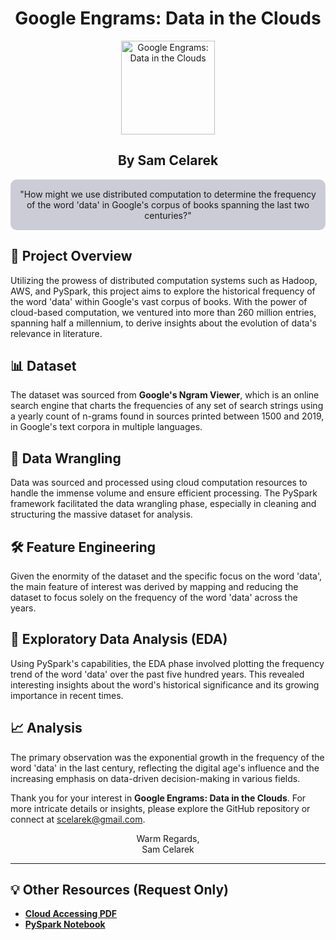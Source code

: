 <div align="center">

<h1>Google Engrams: Data in the Clouds</h1>

<img align="center" src="https://github.com/scelarek/scelarek.github.io/assets/115444760/3c322d29-3c12-48c8-94ec-f94aefbdc1c6" title="Google Engrams: Data in the Clouds" alt="Google Engrams: Data in the Clouds" width="150" height="150"> 

<h2><strong>By Sam Celarek</strong></h2>
</div>


<div align="center" style="background-color: #CCCCD6; padding: 15px; border-radius: 10px;">
"How might we use distributed computation to determine the frequency of the word 'data' in Google's corpus of books spanning the last two centuries?"
</div>

## 🎯 Project Overview

Utilizing the prowess of distributed computation systems such as Hadoop, AWS, and PySpark, this project aims to explore the historical frequency of the word 'data' within Google's vast corpus of books. With the power of cloud-based computation, we ventured into more than 260 million entries, spanning half a millennium, to derive insights about the evolution of data's relevance in literature.

## 📊 Dataset

The dataset was sourced from **Google's Ngram Viewer**, which is an online search engine that charts the frequencies of any set of search strings using a yearly count of n-grams found in sources printed between 1500 and 2019, in Google's text corpora in multiple languages.

## 🧹 Data Wrangling

Data was sourced and processed using cloud computation resources to handle the immense volume and ensure efficient processing. The PySpark framework facilitated the data wrangling phase, especially in cleaning and structuring the massive dataset for analysis.

## 🛠️ Feature Engineering

Given the enormity of the dataset and the specific focus on the word 'data', the main feature of interest was derived by mapping and reducing the dataset to focus solely on the frequency of the word 'data' across the years.

## 📶 Exploratory Data Analysis (EDA)

Using PySpark's capabilities, the EDA phase involved plotting the frequency trend of the word 'data' over the past five hundred years. This revealed interesting insights about the word's historical significance and its growing importance in recent times.

## 📈 Analysis

The primary observation was the exponential growth in the frequency of the word 'data' in the last century, reflecting the digital age's influence and the increasing emphasis on data-driven decision-making in various fields.

Thank you for your interest in **Google Engrams: Data in the Clouds**. For more intricate details or insights, please explore the GitHub repository or connect at scelarek@gmail.com.

<div align="center">

Warm Regards, <br>
Sam Celarek

</div>

---

## 💡 Other Resources (Request Only)

- **[Cloud Accessing PDF](https://drive.google.com/open?id=1jIwBjTqvK-9eIx_4G-Z6zintvgG4AOtn&usp=drive_copy)**
- **[PySpark Notebook](https://drive.google.com/open?id=1DZz80i-wWcKl6-LmogkRd7I5NpsL628u&usp=drive_copy)**
